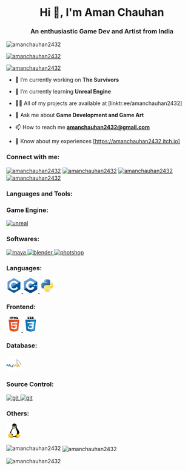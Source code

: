 <h1 align="center">Hi 👋, I'm Aman Chauhan</h1>
<h3 align="center">An enthusiastic Game Dev and Artist from India</h3>

<p align="left"> <img src="https://komarev.com/ghpvc/?username=amanchauhan2432&label=Profile%20views&color=0e75b6&style=flat" alt="amanchauhan2432" /> </p>

<p align="left"> <a href="https://github.com/ryo-ma/github-profile-trophy"><img src="https://github-profile-trophy.vercel.app/?username=amanchauhan2432" alt="amanchauhan2432" /></a> </p>

<p align="left"> <a href="https://twitter.com/amanchauhan2432" target="blank"><img src="https://img.shields.io/twitter/follow/amanchauhan2432?logo=twitter&style=for-the-badge" alt="amanchauhan2432" /></a> </p>

- 🔭 I’m currently working on **The Survivors**

- 🌱 I’m currently learning **Unreal Engine**

- 👨‍💻 All of my projects are available at [linktr.ee/amanchauhan2432]

- 💬 Ask me about **Game Development and Game Art**

- 📫 How to reach me **amanchauhan2432@gmail.com**

- 📄 Know about my experiences [https://amanchauhan2432.itch.io]

<h3 align="left">Connect with me:</h3>
<p align="left">
<a href="https://twitter.com/amanchauhan2432" target="blank"><img align="center" src="https://raw.githubusercontent.com/rahuldkjain/github-profile-readme-generator/master/src/images/icons/Social/twitter.svg" alt="amanchauhan2432" height="30" width="40" /></a>
<a href="https://linkedin.com/in/amanchauhan2432" target="blank"><img align="center" src="https://raw.githubusercontent.com/rahuldkjain/github-profile-readme-generator/master/src/images/icons/Social/linked-in-alt.svg" alt="amanchauhan2432" height="30" width="40" /></a>
<a href="https://fb.com/amanchauhan2432" target="blank"><img align="center" src="https://raw.githubusercontent.com/rahuldkjain/github-profile-readme-generator/master/src/images/icons/Social/facebook.svg" alt="amanchauhan2432" height="30" width="40" /></a>
<a href="https://instagram.com/amanchauhan2432" target="blank"><img align="center" src="https://raw.githubusercontent.com/rahuldkjain/github-profile-readme-generator/master/src/images/icons/Social/instagram.svg" alt="amanchauhan2432" height="30" width="40" /></a>
</p>

<h3 align="left">Languages and Tools:</h3>
<p align="left"> 
  
  <h3 align="left">Game Engine:</h3>
  <a href="https://unrealengine.com/" target="_blank" rel="noreferrer"> <img src="https://raw.githubusercontent.com/kenangundogan/fontisto/036b7eca71aab1bef8e6a0518f7329f13ed62f6b/icons/svg/brand/unreal-engine.svg" alt="unreal" width="40" height="40"/> </a>
  
  <h3 align="left">Softwares:</h3>
  <a href="https://www.autodesk.com/products/maya/" target="_blank" rel="noreferrer"> <img src="https://img.icons8.com/color/344/autodesk-maya.png" alt="maya" width="40" height="40"/> </a> <a href="https://www.blender.org/" target="_blank" rel="noreferrer"> <img src="https://download.blender.org/branding/community/blender_community_badge_white.svg" alt="blender" width="40" height="40"/> </a> </a> <a href="https://www.adobe.com/in/products/photoshop.html" target="_blank" rel="noreferrer"> <img src="https://www.adobe.com/content/dam/acom/one-console/icons_rebrand/ps_appicon.svg" alt="photshop" width="40" height="40"/> </a> </a> <!--- <a href="https://www.adobe.com/in/products/substance3d-painter.html" target="_blank" rel="noreferrer"> <img src="https://www.adobe.com/content/dam/cc/icons/pt_appicon_256.svg" alt="substance" width="40" height="40"/> </a> <a href="https://pixologic.com/" target="_blank" rel="noreferrer"> <img src="https://logodix.com/logo/1890516.png" alt="zbrush" width="40" height="40"/> </a> --->
   
   <h3 align="left">Languages:</h3>
  <a href="https://www.cprogramming.com/" target="_blank" rel="noreferrer"> <img src="https://raw.githubusercontent.com/devicons/devicon/master/icons/c/c-original.svg" alt="c" width="40" height="40"/> </a> <a href="https://www.w3schools.com/cpp/" target="_blank" rel="noreferrer"> <img src="https://raw.githubusercontent.com/devicons/devicon/master/icons/cplusplus/cplusplus-original.svg" alt="cplusplus" width="40" height="40"/> </a> <a href="https://www.python.org" target="_blank" rel="noreferrer"> <img src="https://raw.githubusercontent.com/devicons/devicon/master/icons/python/python-original.svg" alt="python" width="40" height="40"/> </a>
  
  <h3 align="left">Frontend:</h3>
  <a href="https://www.w3.org/html/" target="_blank" rel="noreferrer"> <img src="https://raw.githubusercontent.com/devicons/devicon/master/icons/html5/html5-original-wordmark.svg" alt="html5" width="40" height="40"/> </a> <a href="https://www.w3schools.com/css/" target="_blank" rel="noreferrer"> <img src="https://raw.githubusercontent.com/devicons/devicon/master/icons/css3/css3-original-wordmark.svg" alt="css3" width="40" height="40"/> </a>
  
  
  <h3 align="left">Database:</h3>
  <a href="https://www.mysql.com/" target="_blank" rel="noreferrer"> <img src="https://raw.githubusercontent.com/devicons/devicon/master/icons/mysql/mysql-original-wordmark.svg" alt="mysql" width="40" height="40"/> </a>

  <h3 align="left">Source Control:</h3>
  <a href="https://git-scm.com/" target="_blank" rel="noreferrer"> <img src="https://www.vectorlogo.zone/logos/git-scm/git-scm-icon.svg" alt="git" width="40" height="40"/> </a> <a href="https://github.com/" target="_blank" rel="noreferrer"> <img src="https://img.icons8.com/material-outlined/344/github.png" alt="git" width="40" height="40"/> </a>
  
  <h3 align="left">Others:</h3>  
  <a href="https://www.linux.org/" target="_blank" rel="noreferrer"> <img src="https://raw.githubusercontent.com/devicons/devicon/master/icons/linux/linux-original.svg" alt="linux" width="40" height="40"/> </a>

</p>

<p><img align="left" src="https://github-readme-stats.vercel.app/api/top-langs?username=amanchauhan2432&show_icons=true&locale=en&layout=compact" alt="amanchauhan2432" /></p>

<p>&nbsp;<img align="center" src="https://github-readme-stats.vercel.app/api?username=amanchauhan2432&show_icons=true&locale=en" alt="amanchauhan2432" /></p>

<p><img align="center" src="https://github-readme-streak-stats.herokuapp.com/?user=amanchauhan2432&" alt="amanchauhan2432" /></p>
